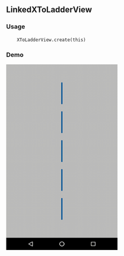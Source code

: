 ## LinkedXToLadderView

### Usage

```
    XToLadderView.create(this)
```

### Demo

<img src="https://github.com/Anwesh43/LinkedXToLadderView/blob/master/demo/xtoladderview.gif" width="300px" height="500px">